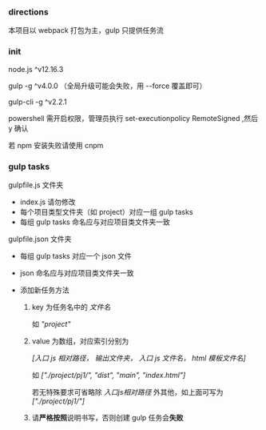 ### directions

本项目以 webpack 打包为主，gulp 只提供任务流

### init

node.js ^v12.16.3

gulp -g ^v4.0.0 （全局升级可能会失败，用 --force 覆盖即可）

gulp-cli -g ^v2.2.1

powershell 需开启权限，管理员执行 set-executionpolicy RemoteSigned ,然后 y 确认

若 npm 安装失败请使用 cnpm

### gulp tasks

gulpfile.js 文件夹

- index.js 请勿修改
- 每个项目类型文件夹（如 project）对应一组 gulp tasks
- 每组 gulp tasks 命名应与对应项目类文件夹一致

gulpfile.json 文件夹

- 每组 gulp tasks 对应一个 json 文件
- json 命名应与对应项目类文件夹一致
- 添加新任务方法
  
  1. key 为任务名中的 *文件名*
  
     如 *"project"*
  
  2. value 为数组，对应索引分别为
  
     *[入口 js 相对路径， 输出文件夹， 入口 js 文件名， html 模板文件名]*
  
     如 *["./project/pj1/", "dist", "main", "index.html"]*
  
     若无特殊要求可省略除 *入口js相对路径* 外其他，如上面可写为 *["./project/pj1/"]* 
  
  3. 请**严格按照**说明书写，否则创建 gulp 任务会**失败**
